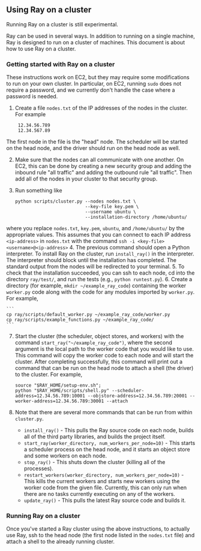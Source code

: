 ## Using Ray on a cluster

Running Ray on a cluster is still experimental.

Ray can be used in several ways. In addition to running on a single machine, Ray
is designed to run on a cluster of machines. This document is about how to use
Ray on a cluster.

### Getting started with Ray on a cluster

These instructions work on EC2, but they may require some modifications to run
on your own cluster. In particular, on EC2, running `sudo` does not require a
password, and we currently don't handle the case where a password is needed.

1. Create a file `nodes.txt` of the IP addresses of the nodes in the cluster.
For example

        12.34.56.789
        12.34.567.89
The first node in the file is the "head" node. The scheduler will be started on
the head node, and the driver should run on the head node as well.

2. Make sure that the nodes can all communicate with one another. On EC2, this
can be done by creating a new security group and adding the inbound rule "all
traffic" and adding the outbound rule "all traffic". Then add all of the nodes
in your cluster to that security group.

3. Run something like

    ```
    python scripts/cluster.py --nodes nodes.txt \
                              --key-file key.pem \
                              --username ubuntu \
                              --installation-directory /home/ubuntu/
    ```
where you replace `nodes.txt`, `key.pem`, `ubuntu`, and `/home/ubuntu/` by the
appropriate values. This assumes that you can connect to each IP address
`<ip-address>` in `nodes.txt` with the command
    ```
    ssh -i <key-file> <username>@<ip-address>
    ```
4. The previous command should open a Python interpreter. To install Ray on the
cluster, run `install_ray()` in the interpreter. The interpreter should block
until the installation has completed. The standard output from the nodes will
be redirected to your terminal.
5. To check that the installation succeeded, you can ssh to each node, cd into
the directory `ray/test/`, and run the tests (e.g., `python runtest.py`).
6. Create a directory (for example, `mkdir ~/example_ray_code`) containing the
worker `worker.py` code along with the code for any modules imported by
`worker.py`. For example,

    ```
    cp ray/scripts/default_worker.py ~/example_ray_code/worker.py
    cp ray/scripts/example_functions.py ~/example_ray_code/
    ```

7. Start the cluster (the scheduler, object stores, and workers) with the
command `start_ray("~/example_ray_code")`, where the second argument is the
local path to the worker code that you would like to use. This command will copy
the worker code to each node and will start the cluster. After completing
successfully, this command will print out a command that can be run on the head
node to attach a shell (the driver) to the cluster. For example,

    ```
    source "$RAY_HOME/setup-env.sh";
    python "$RAY_HOME/scripts/shell.py" --scheduler-address=12.34.56.789:10001 --objstore-address=12.34.56.789:20001 --worker-address=12.34.56.789:30001 --attach
    ```

8. Note that there are several more commands that can be run from within
`cluster.py`.

    - `install_ray()` - This pulls the Ray source code on each node, builds all
      of the third party libraries, and builds the project itself.
    - `start_ray(worker_directory, num_workers_per_node=10)` - This starts a
      scheduler process on the head node, and it starts an object store and some
      workers on each node.
    - `stop_ray()` - This shuts down the cluster (killing all of the processes).
    - `restart_workers(worker_directory, num_workers_per_node=10)` - This kills
      the current workers and starts new workers using the worker code from the
      given file. Currently, this can only run when there are no tasks currently
      executing on any of the workers.
    - `update_ray()` - This pulls the latest Ray source code and builds it.

### Running Ray on a cluster

Once you've started a Ray cluster using the above instructions, to actually use
Ray, ssh to the head node (the first node listed in the `nodes.txt` file) and
attach a shell to the already running cluster.
